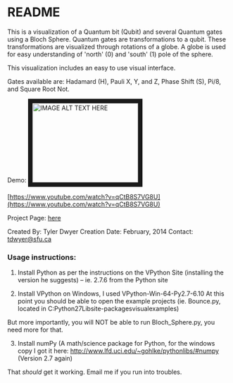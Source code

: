 # README #

This is a visualization of a Quantum bit (Qubit) and several Quantum gates using a Bloch Sphere. Quantum gates are transformations to a qubit. These transformations are visualized through rotations of a globe. A globe is used for easy understanding of 'north' (0) and 'south' (1) pole of the sphere. 

This visualization includes an easy to use visual interface. 

Gates available are: Hadamard (H), Pauli X, Y, and Z, Phase Shift (S), Pi/8, and Square Root Not.

Demo: 
<a href="http://www.youtube.com/watch?feature=player_embedded&v=qCtB8S7VG8U
" target="_blank"><img src="http://img.youtube.com/vi/qCtB8S7VG8U/0.jpg" 
alt="IMAGE ALT TEXT HERE" width="240" height="180" border="10" /></a>

[https://www.youtube.com/watch?v=qCtB8S7VG8U](https://www.youtube.com/watch?v=qCtB8S7VG8U)

Project Page: [here](https://tqdlab.wordpress.com/portfolio/phd-research-project-quantum-gate-and-qubit-visualization-using-a-bloch-sphere/) 

Created By: Tyler Dwyer
Creation Date: February, 2014
Contact: tdwyer@sfu.ca
### Usage instructions: ###

1) Install Python as per the instructions on the VPython Site (installing the version he suggests) – ie. 2.7.6 from the Python site

2) Install VPython on Windows, I used VPython-Win-64-Py2.7-6.10
At this point you should be able to open the example projects (ie. Bounce.py, located in C:Python27Libsite-packagesvisualexamples)

But more importantly, you will NOT be able to run Bloch_Sphere.py, you need more for that.

3) Install numPy (A math/science package for Python, for the windows copy I got it here: http://www.lfd.uci.edu/~gohlke/pythonlibs/#numpy (Version 2.7 again)

That *should* get it working. Email me if you run into troubles.